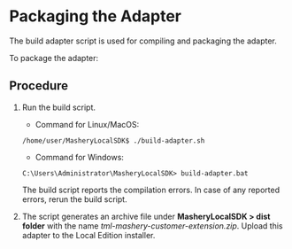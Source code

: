 ﻿---
sidebar_position: 3
---

# Packaging the Adapter

<head>
  <meta name="guidename" content="API Management"/>
  <meta name="context" content="GUID-9306a0af-6b3d-46a8-9634-09e4786dc8b7"/>
</head>

The build adapter script is used for compiling and packaging the adapter. 

To package the adapter: 

## Procedure

1. Run the build script. 

   - Command for Linux/MacOS:

   ```/home/user/MasheryLocalSDK$ ./build-adapter.sh```

   - Command for Windows:

   ```C:\Users\Administrator\MasheryLocalSDK> build-adapter.bat```

   The build script reports the compilation errors. In case of any reported errors, rerun the build script. 

2. The script generates an archive file under **MasheryLocalSDK > dist folder** with the name *tml-mashery-customer-extension.zip*. Upload this adapter to the Local Edition installer. 
